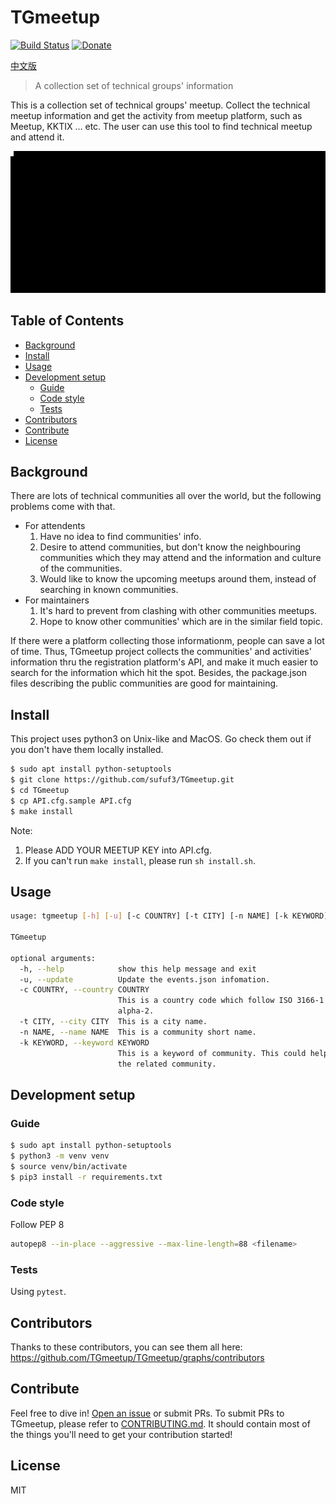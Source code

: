 # TGmeetup

[![Build Status](https://travis-ci.org/TGmeetup/TGmeetup.svg?branch=master)](https://travis-ci.org/TGmeetup/TGmeetup)
[![Donate](https://img.shields.io/badge/Donate-PayPal-green.svg)](https://www.paypal.me/tgmeetup/5)

[中文版](documents/README_zh-tw.md)

> A collection set of technical groups' information

This is a collection set of technical groups' meetup. Collect the technical meetup information and get the activity from meetup platform, such as Meetup, KKTIX ... etc. The user can use this tool to find technical meetup and attend it.

![](imgs/output.gif)

## Table of Contents

- [Background](#background)
- [Install](#install)
- [Usage](#usage)
- [Development setup](#development-setup)
    - [Guide](#guide)
    - [Code style](#code-style)
    - [Tests](#tests)
- [Contributors](#contributors)
- [Contribute](#contribute)
- [License](#license)


## Background
There are lots of technical communities all over the world, but the following problems come with that.
- For attendents
    1. Have no idea to find communities' info.
    2. Desire to attend communities, but don't know the neighbouring communities which they may attend and the information and culture of the communities.
    3. Would like to know the upcoming meetups around them, instead of searching in known communities.
- For maintainers
    1. It's hard to prevent from clashing with other communities meetups.
    2. Hope to know other communities' which are in the similar field topic.

If there were a platform collecting those informationm, people can save a lot of time.
Thus, TGmeetup project collects the communities' and activities' information thru the registration platform's API, and make it much easier to search for the information which hit the spot. Besides, the package.json files describing the public communities are good for maintaining.

## Install
This project uses python3 on Unix-like and MacOS. Go check them out if you don't have them locally installed.
```sh
$ sudo apt install python-setuptools
$ git clone https://github.com/sufuf3/TGmeetup.git
$ cd TGmeetup
$ cp API.cfg.sample API.cfg
$ make install
```
Note: 
1. Please ADD YOUR MEETUP KEY into API.cfg.
2. If you can't run `make install`, please run `sh install.sh`.

## Usage
```sh
usage: tgmeetup [-h] [-u] [-c COUNTRY] [-t CITY] [-n NAME] [-k KEYWORD]

TGmeetup

optional arguments:
  -h, --help            show this help message and exit
  -u, --update          Update the events.json infomation.
  -c COUNTRY, --country COUNTRY
                        This is a country code which follow ISO 3166-1
                        alpha-2.
  -t CITY, --city CITY  This is a city name.
  -n NAME, --name NAME  This is a community short name.
  -k KEYWORD, --keyword KEYWORD
                        This is a keyword of community. This could help find
                        the related community.
```

## Development setup

### Guide
```sh
$ sudo apt install python-setuptools
$ python3 -m venv venv
$ source venv/bin/activate
$ pip3 install -r requirements.txt
```

### Code style
Follow PEP 8
```sh
autopep8 --in-place --aggressive --max-line-length=88 <filename>
```

### Tests
Using `pytest`.

## Contributors
Thanks to these contributors, you can see them all here: https://github.com/TGmeetup/TGmeetup/graphs/contributors

## Contribute
Feel free to dive in! [Open an issue](https://github.com/RichardLitt/standard-readme/issues/new) or submit PRs.
To submit PRs to TGmeetup, please refer to [CONTRIBUTING.md](CONTRIBUTING.md). It should contain most of the things you'll need to get your contribution started!


## License
MIT
